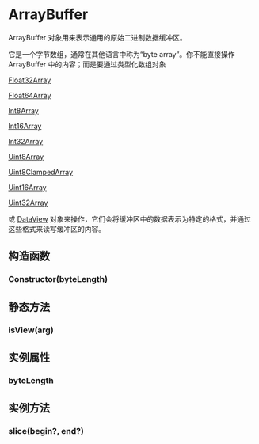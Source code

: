 # ArrayBuffer

ArrayBuffer 对象用来表示通用的原始二进制数据缓冲区。

它是一个字节数组，通常在其他语言中称为“byte array”。你不能直接操作 ArrayBuffer 中的内容；而是要通过类型化数组对象

[Float32Array](https://doc.dcloud.net.cn/uni-app-x/uts/buildin-object-api/float32array.html)

[Float64Array](https://doc.dcloud.net.cn/uni-app-x/uts/buildin-object-api/float64array.html)

[Int8Array](https://doc.dcloud.net.cn/uni-app-x/uts/buildin-object-api/int8array.html)

[Int16Array](https://doc.dcloud.net.cn/uni-app-x/uts/buildin-object-api/int16array.html)

[Int32Array](https://doc.dcloud.net.cn/uni-app-x/uts/buildin-object-api/int32array.html)

[Uint8Array](https://doc.dcloud.net.cn/uni-app-x/uts/buildin-object-api/uint8array.html)

[Uint8ClampedArray](https://doc.dcloud.net.cn/uni-app-x/uts/buildin-object-api/uint8clampedarray.html)

[Uint16Array](https://doc.dcloud.net.cn/uni-app-x/uts/buildin-object-api/uint16array.html)

[Uint32Array](https://doc.dcloud.net.cn/uni-app-x/uts/buildin-object-api/uint32array.html)

或 [DataView](https://doc.dcloud.net.cn/uni-app-x/uts/buildin-object-api/dataview.html) 对象来操作，它们会将缓冲区中的数据表示为特定的格式，并通过这些格式来读写缓冲区的内容。


## 构造函数


### Constructor(byteLength)

<!-- UTSJSON.ArrayBuffer.Constructor.description -->

<!-- UTSJSON.ArrayBuffer.Constructor.param -->

<!-- UTSJSON.ArrayBuffer.Constructor.returnValue -->

<!-- UTSJSON.ArrayBuffer.Constructor.compatibility -->

<!-- UTSJSON.ArrayBuffer.Constructor.tutorial -->


## 静态方法


### isView(arg)

<!-- UTSJSON.ArrayBuffer.isView.description -->

<!-- UTSJSON.ArrayBuffer.isView.param -->

<!-- UTSJSON.ArrayBuffer.isView.returnValue -->

<!-- UTSJSON.ArrayBuffer.isView.compatibility -->

<!-- UTSJSON.ArrayBuffer.isView.tutorial -->


## 实例属性


### byteLength

<!-- UTSJSON.ArrayBuffer.byteLength.description -->

<!-- UTSJSON.ArrayBuffer.byteLength.param -->

<!-- UTSJSON.ArrayBuffer.byteLength.returnValue -->

<!-- UTSJSON.ArrayBuffer.byteLength.compatibility -->

<!-- UTSJSON.ArrayBuffer.byteLength.tutorial -->


## 实例方法


### slice(begin?, end?)

<!-- UTSJSON.ArrayBuffer.slice.description -->

<!-- UTSJSON.ArrayBuffer.slice.param -->

<!-- UTSJSON.ArrayBuffer.slice.returnValue -->

<!-- UTSJSON.ArrayBuffer.slice.test -->

<!-- UTSJSON.ArrayBuffer.slice.compatibility -->

<!-- UTSJSON.ArrayBuffer.slice.tutorial -->

